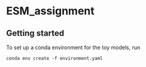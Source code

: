 # ESM_assignment

## Getting started

To set up a conda environment for the toy models, run

    conda env create -f environment.yaml

